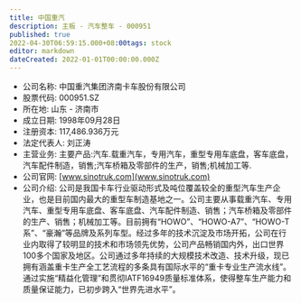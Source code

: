 ```yaml
---
title: 中国重汽
description: 主板 - 汽车整车 - 000951
published: true
2022-04-30T06:59:15.000+08:00tags: stock
editor: markdown
dateCreated: 2022-01-01T00:00:00.000Z
---
```


- 公司名称: 中国重汽集团济南卡车股份有限公司
- 股票代码: 000951.SZ
- 所在地: 山东 - 济南市
- 成立日期: 1998年09月28日
- 注册资本: 117,486.936万元
- 法定代表人: 刘正涛
- 主营业务: 主要产品:汽车.载重汽车，专用汽车，重型专用车底盘，客车底盘，汽车配件制造，销售;汽车桥箱及零部件的生产，销售;机械加工等.
- 公司官网: [www.sinotruk.com](www.sinotruk.com)
- 公司介绍: 公司是我国卡车行业驱动形式及吨位覆盖较全的重型汽车生产企业，也是目前国内最大的重型车制造基地之一。公司主要从事载重汽车、专用汽车、重型专用车底盘、客车底盘、汽车配件制造、销售；汽车桥箱及零部件的生产、销售；机械加工等。目前拥有“HOWO”、“HOWO-A7”、“HOWO-T系”、“豪瀚”等品牌及系列车型。经过多年的技术沉淀及市场开拓，公司在行业内取得了较明显的技术和市场领先优势，公司产品畅销国内外，出口世界100多个国家及地区。公司通过多年持续的大规模技术改造、技术升级，现已拥有涵盖重卡生产全工艺流程的多条具有国际水平的“重卡专业生产流水线”。通过实施“精益化管理”和贯彻IATF16949质量标准体系，使得整车生产能力和质量保证能力，已初步跨入“世界先进水平”。


